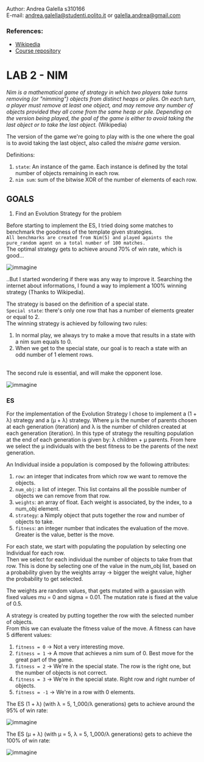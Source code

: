 Author: Andrea Galella s310166
</br>
E-mail: <andrea.galella@studenti.polito.it> or <galella.andrea@gmail.com>
</br>
### References:
  - [Wikipedia](https://en.wikipedia.org/wiki/Nim)
  - [Course repository](https://github.com/squillero/computational-intelligence)

# LAB 2 - NIM

*Nim is a mathematical game of strategy in which two players take turns removing (or "nimming") objects from distinct heaps or piles. On each turn, a player must remove at least one object, and may remove any number of objects provided they all come from the same heap or pile. Depending on the version being played, the goal of the game is either to avoid taking the last object or to take the last object.* (Wikipedia)

The version of the game we're going to play with is the one where the goal is to avoid taking the last object, also called the *misére game* version.

Definitions:
  1. `state`: An instance of the game. Each instance is defined by the total number of objects remaining in each row. 
  2. `nim sum`: sum of the bitwise XOR of the number of elements of each row.

## GOALS

1) Find an Evolution Strategy for the problem

Before starting to implement the ES, I tried doing some matches to benchmark the goodness of the template given strategies.
</br>
`All benchmarks are created from Nim(5) and played againts the pure_random agent on a total number of 100 matches.`
</br>
The optimal strategy gets to achieve around 70% of win rate, which is good...

![immagine](https://github.com/andrea-ga/computational-intelligence/assets/55812399/464fea43-4c7d-4f02-80ae-d55471033db9)

..But I started wondering if there was any way to improve it.
Searching the internet about informations, I found a way to implement a 100% winning strategy (Thanks to Wikipedia).

The strategy is based on the definition of a special state.
</br>
`Special state`: there's only one row that has a number of elements greater or equal to 2.
</br>
The winning strategy is achieved by following two rules:
  1. In normal play, we always try to make a move that results in a state with a nim sum equals to 0.
  2. When we get to the special state, our goal is to reach a state with an odd number of 1 element rows.
</br>
The second rule is essential, and will make the opponent lose.

![immagine](https://github.com/andrea-ga/computational-intelligence/assets/55812399/c3f26972-177f-4d7c-a0d4-ff9189aa54fd)


### ES
For the implementation of the Evolution Strategy I chose to implement a (1 + λ) strategy and a (μ + λ) strategy. Where μ is the number of parents chosen at each generation (iteration) and λ is the number of children created at each generation (iteration). In this type of strategy the resulting population at the end of each generation is given by: λ children + μ parents. From here we select the μ individuals with the best fitness to be the parents of the next generation.

An Individual inside a population is composed by the following attributes:
  1. `row`: an integer that indicates from which row we want to remove the objects.
  2. `num_obj`: a list of integer. This list contains all the possible number of objects we can remove from that row.
  3. `weights`: an array of float. Each weight is associated, by the index, to a num_obj element.
  4. `strategy`: a Nimply object that puts together the row and number of objects to take.
  5. `fitness`: an integer number that indicates the evaluation of the move. Greater is the value, better is the move.

For each state, we start with populating the population by selecting one Individual for each row.
</br>
Then we select for each individual the number of objects to take from that row. This is done by selecting one of the value in the num_obj list, based on a probability given by the weights array -> bigger the weight value, higher the probability to get selected. 

The weights are random values, that gets mutated with a gaussian with fixed values mu = 0 and sigma = 0.01. The mutation rate is fixed at the value of 0.5.

A strategy is created by putting together the row with the selected number of objects.
</br>
From this we can evaluate the fitness value of the move. A fitness can have 5 different values:
  1) `fitness = 0`  -> Not a very interesting move.
  2) `fitness = 1`  -> A move that achieves a nim sum of 0. Best move for the great part of the game.
  3) `fitness = 2`  -> We're in the special state. The row is the right one, but the number of objects is not correct.
  4) `fitness = 3`  -> We're in the special state. Right row and right number of objects.
  5) `fitness = -1` -> We're in a row with 0 elements.

The ES (1 + λ) (with λ = 5, 1_000/λ generations) gets to achieve around the 95% of win rate:

![immagine](https://github.com/andrea-ga/computational-intelligence/assets/55812399/89ec50c3-8063-4989-b3eb-2a2328900e1a)

The ES (μ + λ) (with μ = 5, λ = 5, 1_000/λ generations) gets to achieve the 100% of win rate:

![immagine](https://github.com/andrea-ga/computational-intelligence/assets/55812399/c4385943-b958-41d8-b919-6278a493ad18)




